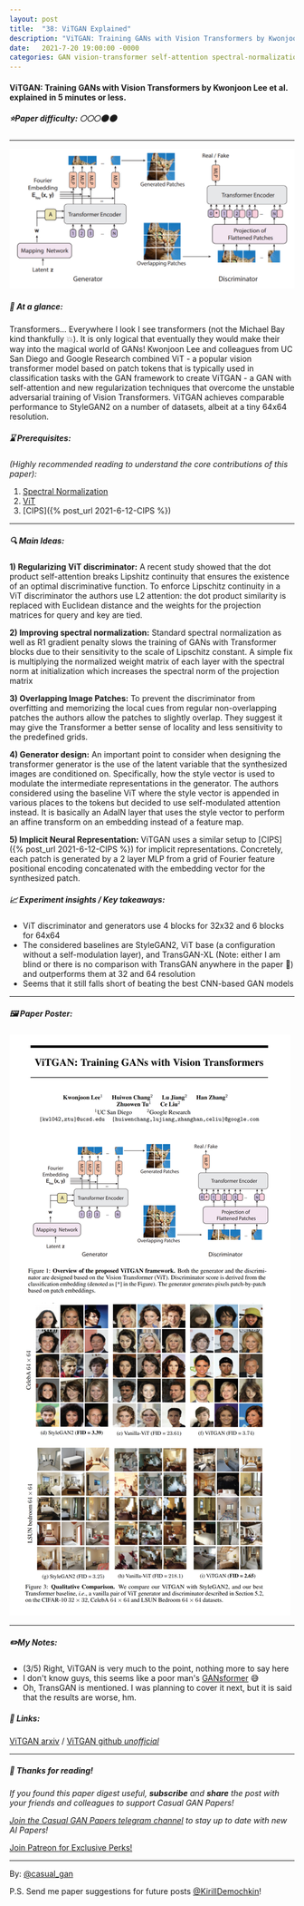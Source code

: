 ```yaml
---
layout: post
title:  "38: ViTGAN Explained"
description: "ViTGAN: Training GANs with Vision Transformers by Kwonjoon Lee et al. explained in 5 minutes or less"
date:   2021-7-20 19:00:00 -0000
categories: GAN vision-transformer self-attention spectral-normalization
---
```

  
#### ViTGAN: Training GANs with Vision Transformers by Kwonjoon Lee et al. explained in 5 minutes or less. 

##### ⭐️Paper difficulty: 🌕🌕🌕🌑🌑 

***

![ViTGAN: Training GANs with Vision Transformers samples](/assets/images/vitgan_teaser.jpg "ViTGAN Paper teaser")

##### 🎯 At a glance:

Transformers... Everywhere I look I see transformers (not the Michael Bay kind thankfully 💥). It is only logical that eventually they would make their way into the magical world of GANs! Kwonjoon Lee and colleagues from UC San Diego and Google Research combined ViT - a popular vision transformer model based on patch tokens that is typically used in classification tasks with the GAN framework to create ViTGAN - a GAN with self-attention and new regularization techniques that overcome the unstable adversarial training of Vision Transformers. ViTGAN achieves comparable performance to StyleGAN2 on a number of datasets, albeit at a tiny 64x64 resolution.

##### ⌛️ Prerequisites:

*(Highly recommended reading to understand the core contributions of this paper):*  
1) [Spectral Normalization](https://paperswithcode.com/method/spectral-normalization#:~:text=Spectral%20Normalization%20is%20a%20normalization,hyper-parameter%20to%20be%20tuned.)  
2) [ViT](https://t.me/casual_gan/33)  
3) [CIPS]({% post_url 2021-6-12-CIPS %})  

***

##### 🔍 Main Ideas:

**1) Regularizing ViT discriminator:**
A recent study showed that the dot product self-attention breaks Lipshitz continuity that ensures the existence of an optimal discriminative function. To enforce Lipschitz continuity in a ViT discriminator the authors use L2 attention: the dot product similarity is replaced with Euclidean distance and the weights for the projection matrices for query and key are tied.

**2) Improving spectral normalization:**
Standard spectral normalization as well as R1 gradient penalty slows the training of GANs with Transformer blocks due to their sensitivity to the scale of Lipschitz constant. A simple fix is multiplying the normalized weight matrix of each layer with the spectral norm at initialization which increases the spectral norm of the projection matrix

**3) Overlapping Image Patches:**
To prevent the discriminator from overfitting and memorizing the local cues from regular non-overlapping patches the authors allow the patches to slightly overlap. They suggest it may give the Transformer a better sense of locality and less sensitivity to the predefined grids.

**4) Generator design:**
An important point to consider when designing the transformer generator is the use of the latent variable that the synthesized images are conditioned on. Specifically, how the style vector is used to modulate the intermediate representations in the generator. The authors considered using the baseline ViT where the style vector is appended in various places to the tokens but decided to use self-modulated attention instead. It is basically an AdaIN layer that uses the style vector to perform an affine transform on an embedding instead of a feature map.

**5) Implicit Neural Representation:**
ViTGAN uses a similar setup to [CIPS]({% post_url 2021-6-12-CIPS %}) for implicit representations. Concretely, each patch is generated by a 2 layer MLP from a grid of Fourier feature positional encoding concatenated with the embedding vector for the synthesized patch.

##### 📈 Experiment insights / Key takeaways:
- ViT discriminator and generators use 4 blocks for 32x32 and 6 blocks for 64x64
- The considered baselines are StyleGAN2, ViT base (a configuration without a self-modulation layer), and TransGAN-XL (Note: either I am blind or there is no comparison with TransGAN anywhere in the paper 🤨) and outperforms them at 32 and 64 resolution
- Seems that it still falls short of beating the best CNN-based GAN models

***

##### 🖼️ Paper Poster:

![ViTGAN: Training GANs with Vision Transformers explained](/assets/images/vitgan.png "ViTGAN Paper Poster")

***

##### ✏️My Notes:
- (3/5) Right, ViTGAN is very much to the point, nothing more to say here
- I don't know guys, this seems like a poor man's [GANsformer](https://t.me/casual_gan/14) 😅
- Oh, TransGAN is mentioned. I was planning to cover it next, but it is said that the results are worse,  hm.

##### 🔗 Links:
[ViTGAN arxiv](https://arxiv.org/abs/2107.04589) / [ViTGAN github *unofficial*](https://github.com/wilile26811249/ViTGAN)

***

##### 👋 Thanks for reading!
*If you found this paper digest useful, **subscribe** and **share** the post with your friends and colleagues to support Casual GAN Papers!*  

*[Join the Casual GAN Papers telegram channel](https://t.me/joinchat/KeutnzlvetRkZGZi) to stay up to date with new AI Papers!*

<a href="https://www.patreon.com/bePatron?u=53448948" data-patreon-widget-type="become-patron-button">Join Patreon for Exclusive Perks!</a><script async src="https://c6.patreon.com/becomePatronButton.bundle.js"></script>

***

By: [@casual_gan](https://t.me/joinchat/KeutnzlvetRkZGZi)

P.S. Send me paper suggestions for future posts
[@KirillDemochkin](mailto:kdemochkin@gmail.com)!
